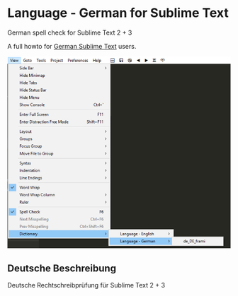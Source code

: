 # Language - German for Sublime Text

German spell check for Sublime Text 2 + 3

A full howto for [German Sublime Text](https://j0e.org/sublime-text-extrem-erweiterbarer-editor-fuer-code-html-und-css/) users.

![German Spell Check Package](screenshot.png "German Spell Check Package")


## Deutsche Beschreibung

Deutsche Rechtschreibprüfung für  Sublime Text 2 + 3